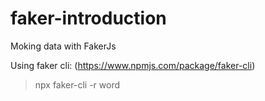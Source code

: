 # faker-introduction
Moking data with FakerJs

Using faker cli: (https://www.npmjs.com/package/faker-cli)
> npx faker-cli -r word 